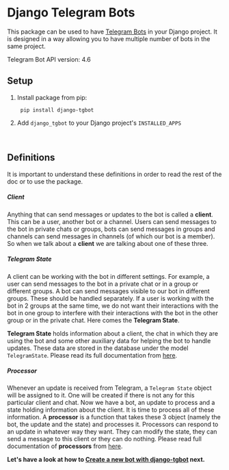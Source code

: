 # Django Telegram Bots

This package can be used to have [Telegram Bots](https://core.telegram.org/bots) in your Django project.
 It is designed in a way allowing you to have multiple number of bots in the same project.

Telegram Bot API version: 4.6 
 
## Setup
1. Install package from pip:  
   
        pip install django-tgbot
    

2. Add `django_tgbot` to your Django project's `INSTALLED_APPS`

<br>

## Definitions
It is important to understand these definitions in order to read the rest of the doc or to use the package.

##### Client
Anything that can send messages or updates to the bot is called a **client**. This can be a user, another bot or a channel.
Users can send messages to the bot in private chats or groups, bots can send messages in groups and channels can send messages in
channels (of which our bot is a member). So when we talk about a **client** we are talking about one of these three.

##### Telegram State

A client can be working with the bot in different settings. For example, a user can send messages to the bot in a private chat or in a group
 or different groups. A bot can send messages visible to our bot in different groups. These should be handled separately. If a user is working
 with the bot in 2 groups at the same time, we do not want their interactions with the bot in one group to interfere with their interactions
 with the bot in the other group or in the private chat. Here comes the **Telegram State**.

**Telegram State** holds information about a client, the chat in which they are using the bot and some other auxiliary data
for helping the bot to handle updates. These data are stored in the database under the model `TelegramState`. Please read its full documentation
from [here](models/telegram_state.md).

##### Processor
Whenever an update is received from Telegram, a `Telegram State` object will be assigned to it. One will be created if there is not any for this
particular client and chat. Now we have a bot, an update to process and a state holding information about the client. It is time to process all of these
information. A **processor** is a function that takes these 3 object (namely the bot, the update and the state) and processes it. Processors can respond
to an update in whatever way they want. They can modify the state, they can send a message to this client or they can do nothing. Please read full documentation
of **processors** from [here](processors.md).

<b>Let's have a look at how to [Create a new bot with django-tgbot](createtgbot.md) next.</b>